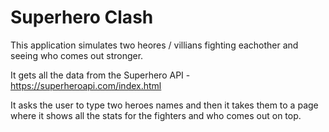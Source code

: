 # Superhero Clash

This application simulates two heores / villians fighting eachother and seeing who comes out stronger. 


It gets all the data from the Superhero API - https://superheroapi.com/index.html


It asks the user to type two heroes names and then it takes them to a page where it shows all the stats for the fighters and who comes out on top. 
